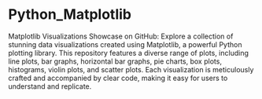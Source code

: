 # Python_Matplotlib
Matplotlib Visualizations Showcase on GitHub: Explore a collection of stunning data visualizations created using Matplotlib, a powerful Python plotting library. This repository features a diverse range of plots, including line plots, bar graphs, horizontal bar graphs, pie charts, box plots, histograms, violin plots, and scatter plots. Each visualization is meticulously crafted and accompanied by clear code, making it easy for users to understand and replicate. 
